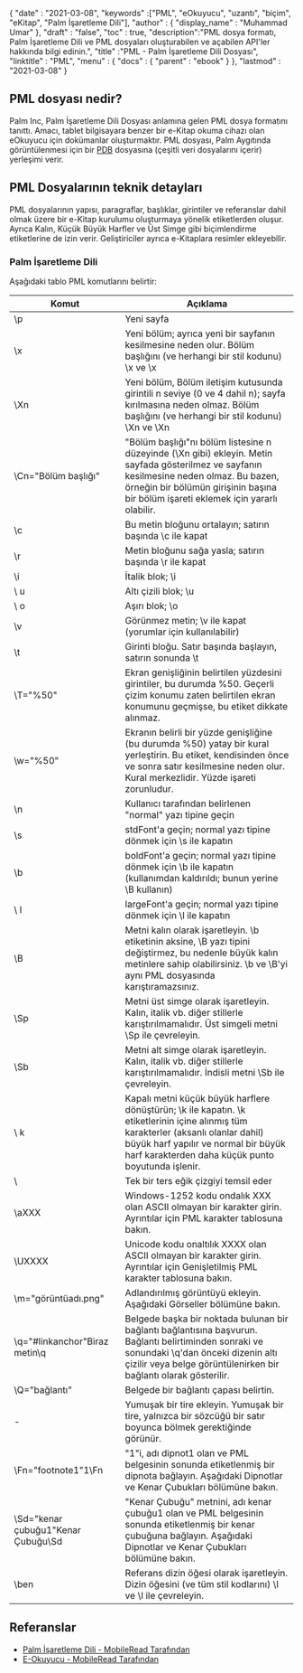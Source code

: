 {
  "date" : "2021-03-08",
  "keywords" :["PML", "eOkuyucu", "uzantı", "biçim", "eKitap", "Palm İşaretleme Dili"],
  "author" : {
    "display_name" : "Muhammad Umar"
},
  "draft" : "false",
  "toc" : true,
  "description":"PML dosya formatı, Palm İşaretleme Dili ve PML dosyaları oluşturabilen ve açabilen API'ler hakkında bilgi edinin.",
  "title" :"PML - Palm İşaretleme Dili Dosyası",
  "linktitle" : "PML",
  "menu" : {
    "docs" : {
      "parent" : "ebook"
}
},
  "lastmod" : "2021-03-08"
}

## PML dosyası nedir?

Palm Inc, Palm İşaretleme Dili Dosyası anlamına gelen PML dosya formatını tanıttı. Amacı, tablet bilgisayara benzer bir e-Kitap okuma cihazı olan eOkuyucu için dokümanlar oluşturmaktır. PML dosyası, Palm Aygıtında görüntülenmesi için bir [PDB](/tr/ebook/pdb/) dosyasına (çeşitli veri dosyalarını içerir) yerleşimi verir.

## PML Dosyalarının teknik detayları

PML dosyalarının yapısı, paragraflar, başlıklar, girintiler ve referanslar dahil olmak üzere bir e-Kitap kurulumu oluşturmaya yönelik etiketlerden oluşur. Ayrıca Kalın, Küçük Büyük Harfler ve Üst Simge gibi biçimlendirme etiketlerine de izin verir. Geliştiriciler ayrıca e-Kitaplara resimler ekleyebilir.

### Palm İşaretleme Dili
Aşağıdaki tablo PML komutlarını belirtir:

|Komut|Açıklama|
---|---|
| \p | Yeni sayfa |
| \x | Yeni bölüm; ayrıca yeni bir sayfanın kesilmesine neden olur. Bölüm başlığını (ve herhangi bir stil kodunu) \x ve \x |
| \Xn | Yeni bölüm, Bölüm iletişim kutusunda girintili n seviye (0 ve 4 dahil n); sayfa kırılmasına neden olmaz. Bölüm başlığını (ve herhangi bir stil kodunu) \Xn ve \Xn |
| \Cn="Bölüm başlığı" | "Bölüm başlığı"nı bölüm listesine n düzeyinde (\Xn gibi) ekleyin. Metin sayfada gösterilmez ve sayfanın kesilmesine neden olmaz. Bu bazen, örneğin bir bölümün girişinin başına bir bölüm işareti eklemek için yararlı olabilir. |
| \c | Bu metin bloğunu ortalayın; satırın başında \c ile kapat |
| \r | Metin bloğunu sağa yasla; satırın başında \r ile kapat |
| \i | İtalik blok; \i | ile kapat
| \ u | Altı çizili blok; \u | ile kapat
| \ o | Aşırı blok; \o | ile kapat
| \v | Görünmez metin; \v ile kapat (yorumlar için kullanılabilir) |
| \t | Girinti bloğu. Satır başında başlayın, satırın sonunda \t |
| \T="%50" | Ekran genişliğinin belirtilen yüzdesini girintiler, bu durumda %50. Geçerli çizim konumu zaten belirtilen ekran konumunu geçmişse, bu etiket dikkate alınmaz. |
| \w="%50" | Ekranın belirli bir yüzde genişliğine (bu durumda %50) yatay bir kural yerleştirin. Bu etiket, kendisinden önce ve sonra satır kesilmesine neden olur. Kural merkezlidir. Yüzde işareti zorunludur. |
| \n | Kullanıcı tarafından belirlenen "normal" yazı tipine geçin |
| \s | stdFont'a geçin; normal yazı tipine dönmek için \s ile kapatın |
| \b | boldFont'a geçin; normal yazı tipine dönmek için \b ile kapatın (kullanımdan kaldırıldı; bunun yerine \B kullanın) |
| \ l | largeFont'a geçin; normal yazı tipine dönmek için \l ile kapatın |
| \B | Metni kalın olarak işaretleyin. \b etiketinin aksine, \B yazı tipini değiştirmez, bu nedenle büyük kalın metinlere sahip olabilirsiniz. \b ve \B'yi aynı PML dosyasında karıştıramazsınız. |
| \Sp | Metni üst simge olarak işaretleyin. Kalın, italik vb. diğer stillerle karıştırılmamalıdır. Üst simgeli metni \Sp ile çevreleyin. |
| \Sb | Metni alt simge olarak işaretleyin. Kalın, italik vb. diğer stillerle karıştırılmamalıdır. İndisli metni \Sb ile çevreleyin. |
| \ k | Kapalı metni küçük büyük harflere dönüştürün; \k ile kapatın. \k etiketlerinin içine alınmış tüm karakterler (aksanlı olanlar dahil) büyük harf yapılır ve normal bir büyük harf karakterden daha küçük punto boyutunda işlenir. |
| \\ | Tek bir ters eğik çizgiyi temsil eder |
| \aXXX | Windows-1252 kodu ondalık XXX olan ASCII olmayan bir karakter girin. Ayrıntılar için PML karakter tablosuna bakın. |
| \UXXXX | Unicode kodu onaltılık XXXX olan ASCII olmayan bir karakter girin. Ayrıntılar için Genişletilmiş PML karakter tablosuna bakın. |
| \m="görüntüadı.png" | Adlandırılmış görüntüyü ekleyin. Aşağıdaki Görseller bölümüne bakın. |
| \q="#linkanchor"Biraz metin\q | Belgede başka bir noktada bulunan bir bağlantı bağlantısına başvurun. Bağlantı belirtiminden sonraki ve sonundaki \q'dan önceki dizenin altı çizilir veya belge görüntülenirken bir bağlantı olarak gösterilir. |
| \Q="bağlantı" | Belgede bir bağlantı çapası belirtin. |
| \- | Yumuşak bir tire ekleyin. Yumuşak bir tire, yalnızca bir sözcüğü bir satır boyunca bölmek gerektiğinde görünür. |
| \Fn="footnote1"1\Fn | "1"i, adı dipnot1 olan ve PML belgesinin sonunda etiketlenmiş bir dipnota bağlayın. Aşağıdaki Dipnotlar ve Kenar Çubukları bölümüne bakın. |
| \Sd="kenar çubuğu1"Kenar Çubuğu\Sd | "Kenar Çubuğu" metnini, adı kenar çubuğu1 olan ve PML belgesinin sonunda etiketlenmiş bir kenar çubuğuna bağlayın. Aşağıdaki Dipnotlar ve Kenar Çubukları bölümüne bakın. |
| \ben | Referans dizin öğesi olarak işaretleyin. Dizin öğesini (ve tüm stil kodlarını) \I ve \I ile çevreleyin.|
 


## Referanslar

* [Palm İşaretleme Dili - MobileRead Tarafından](https://wiki.mobileread.com/wiki/EReader)
* [E-Okuyucu - MobileRead Tarafından](https://en.wikipedia.org/wiki/E-reader)

